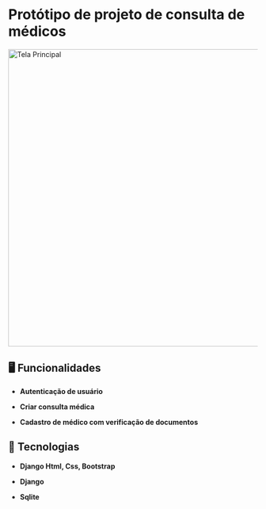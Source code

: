 # Protótipo de projeto de consulta de médicos

<img src="https://github.com/user-attachments/assets/01b45cd5-b9b1-49c7-afaa-34ea99b97338" alt="Tela Principal" width="600" />

## 🖥️ Funcionalidades

- **Autenticação de usuário**
  
- **Criar consulta médica**

- **Cadastro de médico com verificação de documentos**

  
## 🚀 Tecnologias

- **Django Html, Css, Bootstrap**
  
- **Django**

- **Sqlite**
  
